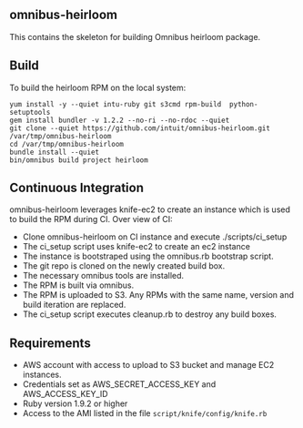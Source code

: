 ## omnibus-heirloom

This contains the skeleton for building Omnibus heirloom package.

## Build

To build the heirloom RPM on the local system:

	yum install -y --quiet intu-ruby git s3cmd rpm-build  python-setuptools
	gem install bundler -v 1.2.2 --no-ri --no-rdoc --quiet
	git clone --quiet https://github.com/intuit/omnibus-heirloom.git /var/tmp/omnibus-heirloom
	cd /var/tmp/omnibus-heirloom
	bundle install --quiet
	bin/omnibus build project heirloom

## Continuous Integration

omnibus-heirloom leverages knife-ec2 to create an instance which is used to build the RPM during CI. Over view of CI:

* Clone omnibus-heirloom on CI instance and execute ./scripts/ci_setup
* The ci_setup script uses knife-ec2 to create an ec2 instance
* The instance is bootstraped using the omnibus.rb bootstrap script.
* The git repo is cloned on the newly created build box.
* The necessary omnibus tools are installed.
* The RPM is built via omnibus.
* The RPM is uploaded to S3. Any RPMs with the same name, version and build iteration are replaced.
* The ci_setup script executes cleanup.rb to destroy any build boxes.

## Requirements

* AWS account with access to upload to S3 bucket and manage EC2 instances.
* Credentials set as AWS_SECRET_ACCESS_KEY and AWS_ACCESS_KEY_ID
* Ruby version 1.9.2 or higher
* Access to the AMI listed in the file `script/knife/config/knife.rb`
